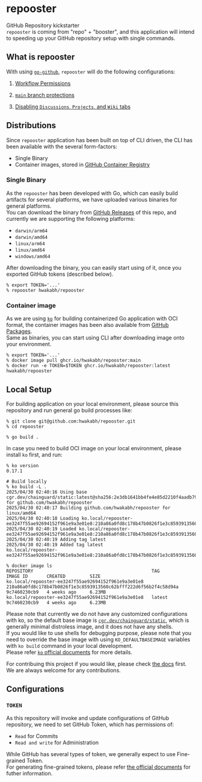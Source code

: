 # repooster
GitHub Repository kickstarter \
`repooster` is coming from "repo" + "booster", and this application will intend to speeding up your GitHub repository setup with single commands.

<!-- *** -->
## What is repooster
With using [`go-github`](https://github.com/google/go-github), `repooster` will do the following configurations:

1. [Workflow Permissions](https://docs.github.com/en/enterprise-cloud@latest/rest/actions/permissions?apiVersion=2022-11-28#set-default-workflow-permissions-for-a-repository)

2. [`main` branch protections](https://docs.github.com/en/rest/branches/branch-protection?apiVersion=2022-11-28#update-branch-protection)

3. [Disabling `Discussions`, `Projects`, and `Wiki` tabs](https://docs.github.com/en/rest/repos/repos?apiVersion=2022-11-28#update-a-repository)

<!-- *** -->
## Distributions
Since `repooster` application has been built on top of CLI driven, the CLI has been available with the several form-factors:
- Single Binary
- Container images, stored in [GitHub Container Registry](https://docs.github.com/en/packages/working-with-a-github-packages-registry/working-with-the-container-registry)

### Single Binary
As the `repooster` has been developed with Go, which can easily build artifacts for several platforms, we have uploaded various binaries for general platforms. \
You can download the binary from [GitHub Releases](https://github.com/hwakabh/repooster/releases) of this repo, and currently we are supporting the following platforms:
- `darwin/arm64`
- `darwin/amd64`
- `linux/arm64`
- `linux/amd64`
- `windows/amd64`

After downloading the binary, you can easily start using of it, once you exported GitHub tokens (described below).

```shell
% export TOKEN='...'
% repooster hwakabh/repooster
```

### Container image
As we are using [`ko`](https://ko.build) for building containerized Go application with OCI format, the container images has been also available from [GitHub Packages](https://github.com/hwakabh/repooster/pkgs/container/repooster). \
Same as binaries, you can start using CLI after downloading image onto your environment.

```shell
% export TOKEN='...'
% docker image pull ghcr.io/hwakabh/repooster:main
% docker run -e TOKEN=$TOKEN ghcr.io/hwakabh/repooster:latest hwakabh/repooster
```

<!-- *** -->
## Local Setup
For building application on your local environment, please source this repository and run general go build processes like:

```shell
% git clone git@github.com:hwakabh/repooster.git
% cd repooster

% go build .
```

In case you need to build OCI image on your local environment, please install `ko` first, and run:

```shell
% ko version
0.17.1

# Build locally
% ko build -L .
2025/04/30 02:40:16 Using base cgr.dev/chainguard/static:latest@sha256:2e3db1641bb4fe4e85d2210f4aadb79252e90d5fa745f53a3ffed6a1aab4f73b for github.com/hwakabh/repooster
2025/04/30 02:40:17 Building github.com/hwakabh/repooster for linux/amd64
2025/04/30 02:40:18 Loading ko.local/repooster-ee3247f55ae92694152f961e9a3e01e8:210a86a0fd8c178b47b0826f1e3c8593913560c62bfff222d6f56b2f4c58d94a
2025/04/30 02:40:19 Loaded ko.local/repooster-ee3247f55ae92694152f961e9a3e01e8:210a86a0fd8c178b47b0826f1e3c8593913560c62bfff222d6f56b2f4c58d94a
2025/04/30 02:40:19 Adding tag latest
2025/04/30 02:40:19 Added tag latest
ko.local/repooster-ee3247f55ae92694152f961e9a3e01e8:210a86a0fd8c178b47b0826f1e3c8593913560c62bfff222d6f56b2f4c58d94a

% docker image ls
REPOSITORY                                            TAG                                                                IMAGE ID       CREATED         SIZE
ko.local/repooster-ee3247f55ae92694152f961e9a3e01e8   210a86a0fd8c178b47b0826f1e3c8593913560c62bfff222d6f56b2f4c58d94a   9c7460230cb9   4 weeks ago     6.23MB
ko.local/repooster-ee3247f55ae92694152f961e9a3e01e8   latest                                                             9c7460230cb9   4 weeks ago     6.23MB
```

Please note that currently we do not have any customized configurations with ko, so the default base image is [`cgr.dev/chainguard/static`](https://images.chainguard.dev/directory/image/static/versions), which is generally minimal distroless image, and it does not have any shells. \
If you would like to use shells for debugging purpose, please note that you need to override the base image with using `KO_DEFAULTBASEIMAGE` variables with `ko build` command in your local development. \
Please refer [`ko` official documents](https://ko.build/configuration/) for more details.

For contribuing this project if you would like, please check [the docs](./CONTRIBUTING.md) first. \
We are always welcome for any contributions.

<!-- *** -->
## Configurations

### `TOKEN`
As this repository will invoke and update configurations of GitHub repository, we need to set GitHub Token, which has permissions of:
- `Read` for Commits
- `Read and write` for Administration

While GitHub has several types of token, we generally expect to use Fine-grained Token. \
For generating fine-grained tokens, please refer [the official documents](https://docs.github.com/en/authentication/keeping-your-account-and-data-secure/managing-your-personal-access-tokens#creating-a-fine-grained-personal-access-token) for futher information.

